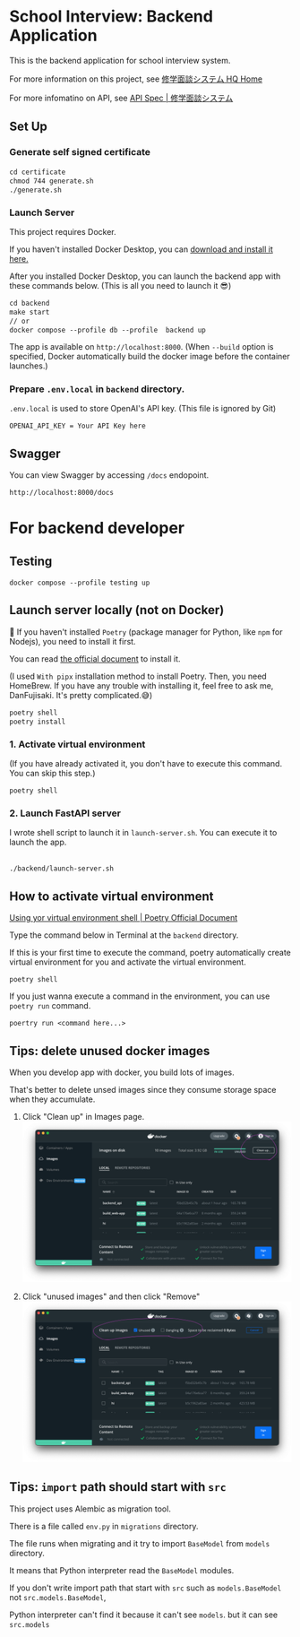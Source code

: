 # School Interview: Backend Application

This is the backend application for school interview system.

For more information on this project, see [修学面談システム HQ Home](https://school-interview.atlassian.net/wiki/spaces/a8558504ee1440048aefa419afc80e13/overview)

For more infomatino on API, see [API Spec | 修学面談システム](https://school-interview.atlassian.net/wiki/spaces/a8558504ee1440048aefa419afc80e13/pages/98739/API+Spec)

## Set Up

### Generate self signed certificate

```
cd certificate
chmod 744 generate.sh
./generate.sh
```

### Launch Server

This project requires Docker.

If you haven't installed Docker Desktop, you can [download and install it here.](https://docs.docker.com/desktop/install/mac-install/)

After you installed Docker Desktop, you can launch the backend app with these commands below. (This is all you need to launch it 😎)

```
cd backend
make start
// or
docker compose --profile db --profile  backend up
```

The app is available on `http://localhost:8000`.
(When `--build` option is specified, Docker automatically build the docker image before the container launches.)

### Prepare `.env.local` in `backend` directory.

`.env.local` is used to store OpenAI's API key.
(This file is ignored by Git)

```
OPENAI_API_KEY = Your API Key here
```

## Swagger

You can view Swagger by accessing `/docs` endopoint.

```
http://localhost:8000/docs
```

# For backend developer

## Testing

```
docker compose --profile testing up
```

## Launch server locally (not on Docker)

🔔 If you haven't installed `Poetry` (package manager for Python, like `npm` for Nodejs), you need to install it first.

You can read [the official document](https://python-poetry.org/docs/#installing-with-pipx) to install it.

(I used `With pipx` installation method to install Poetry. Then, you need HomeBrew. If you have any trouble with installing it, feel free to ask me, DanFujisaki. It's pretty complicated.😅)

```
poetry shell
poetry install
```

### 1. Activate virtual environment

(If you have already activated it, you don't have to execute this command. You can skip this step.)

```
poetry shell
```

### 2. Launch FastAPI server

I wrote shell script to launch it in `launch-server.sh`.
You can execute it to launch the app.

```

./backend/launch-server.sh

```

## How to activate virtual environment

[Using yor virtual environment shell | Poetry Official Document](https://python-poetry.org/docs/basic-usage/#using-your-virtual-environment)

Type the command below in Terminal at the `backend` directory.

If this is your first time to execute the command, poetry automatically create virtual environment for you and activate the virtual environment.

```
poetry shell
```

If you just wanna execute a command in the environment, you can use `poetry run` command.

```
poertry run <command here...>
```

## Tips: delete unused docker images

When you develop app with docker, you build lots of images.

That's better to delete unsed images since they consume storage space when they accumulate.

1. Click "Clean up" in Images page.
   ![Click "Clean up" in Images page.](./images/how-to-delete-image1.png)

2. Click "unused images" and then click "Remove"
   ![Click "unused images" and then click "Remove"](./images/how-to-delete-image2.png)

## Tips: `import` path should start with `src`

This project uses Alembic as migration tool.

There is a file called `env.py` in `migrations` directory.

The file runs when migrating and it try to import `BaseModel` from `models` directory.

It means that Python interpreter read the `BaseModel` modules.

If you don't write import path that start with `src` such as `models.BaseModel` not `src.models.BaseModel`,

Python interpreter can't find it because it can't see `models`. but it can see `src.models`
